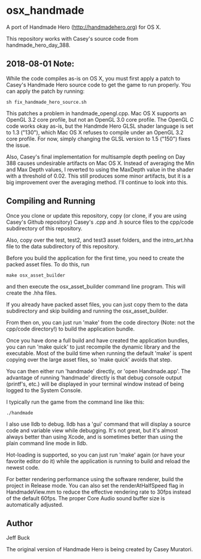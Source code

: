 osx_handmade
============

A port of Handmade Hero (http://handmadehero.org) for OS X.

This repository works with Casey's source code from handmade_hero_day_388.


2018-08-01 Note:
----------------

While the code compiles as-is on OS X, you must first apply a patch to
Casey's Handmade Hero source code to get the game to run properly. You can
apply the patch by running:

    sh fix_handmade_hero_source.sh

This patches a problem in handmade_opengl.cpp. Mac OS X supports an OpenGL 3.2
core profile, but not an OpenGL 3.0 core profile. The OpenGL C code works okay
as-is, but the Handmde Hero GLSL shader language is set to 1.3 ("130"), which Mac OS X
refuses to compile under an OpenGL 3.2 core profile. For now, simply changing
the GLSL version to 1.5 ("150") fixes the issue.

Also, Casey's final implementation for multisample depth peeling on Day 388
causes undesirable artifacts on Mac OS X. Instead of averaging the Min and Max
Depth values, I reverted to using the MaxDepth value in the shader with a
threshold of 0.02. This still produces some minor artifacts, but it is a big
improvement over the averaging method. I'll continue to look into this.


Compiling and Running
---------------------

Once you clone or update this repository, copy (or clone, if you are
using Casey's Github repository) Casey's .cpp
and .h source files to the cpp/code subdirectory of this repository.

Also, copy over the test, test2, and test3 asset folders, and the
intro_art.hha file to the data subdirectory of this repository.

Before you build the application for the first time, you need to
create the packed asset files. To do this, run

    make osx_asset_builder

and then execute the osx_asset_builder command line program. This will
create the .hha files.

If you already have packed asset files, you can just copy them to the data
subdirectory and skip building and running the osx_asset_builder.

From then on, you can just run 'make' from the code
directory (Note: not the cpp/code directory!) to build the application bundle.

Once you have done a full build and have created the application
bundles, you can run 'make quick' to just recompile the dynamic library and
the executable. Most of the build time when running the default 'make'
is spent copying over the large asset files, so 'make quick' avoids that step.

You can then either run 'handmade' directly, or 'open Handmade.app'.
The advantage of running 'handmade' directly is that debug console output
(printf's, etc.) will be displayed in your terminal window instead
of being logged to the System Console.

I typically run the game from the command line like this:

	./handmade

I also use lldb to debug. lldb has a 'gui' command that will
display a source code and variable view while debugging. It's not great,
but it's almost always better than using Xcode, and is sometimes better than
using the plain command line mode in lldb.

Hot-loading is supported, so you can just run 'make' again (or have your
favorite editor do it) while the application is running to build and
reload the newest code.

For better rendering performance using the software renderer, build
the project in Release mode. You can also set the renderAtHalfSpeed
flag in HandmadeView.mm to reduce the effective rendering rate to 30fps
instead of the default 60fps. The proper Core Audio sound buffer size
is automatically adjusted.


Author
------
Jeff Buck

The original version of Handmade Hero is being created by Casey Muratori.

